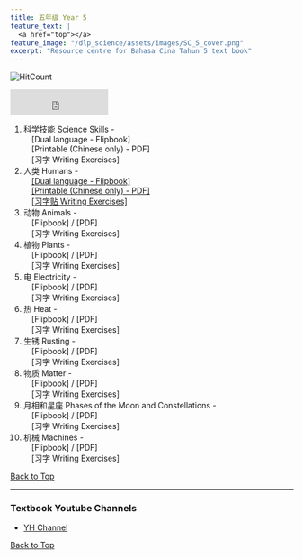 ```yaml
---
title: 五年级 Year 5 
feature_text: |
  <a href="top"></a>
feature_image: "/dlp_science/assets/images/SC_5_cover.png"
excerpt: "Resource centre for Bahasa Cina Tahun 5 text book"
---
```

![HitCount](https://hits.dwyl.com/multilingual-malaysian/dlp_science.svg?style=flat-square)

<iframe src="https://www.facebook.com/plugins/like.php?href=https%3A%2F%2Fmultilingual-malaysian.github.io%2Fdl-science%2Fyear5%2F&width=174&layout=button_count&action=like&size=large&share=true&height=46&appId" width="174" height="46" style="border:none;overflow:hidden" scrolling="no" frameborder="0" allowfullscreen="true" allow="autoplay; clipboard-write; encrypted-media; picture-in-picture; web-share"></iframe>

1. 科学技能 Science Skills - <br />
   &emsp;[Dual language - Flipbook] <br />
   &emsp;[Printable (Chinese only) - PDF]<br />
   &emsp;[习字 Writing Exercises]
2. 人类 Humans - <br />
   &emsp;<a href="https://online.fliphtml5.com/pjnuy/oypq/" target="_blank">[Dual language - Flipbook]</a> <br />
   &emsp;<a href="/dlp_science/doc/year5/sc_year5_chapter2_chinese.pdf" target="_blank">[Printable (Chinese only) - PDF]</a><br />
   &emsp;<a href="/dlp_science/doc/year5/sc_year5_chapter2_writing.pdf" target="_blank">[习字贴 Writing Exercises]</a>
3. 动物 Animals - <br />
   &emsp;[Flipbook] / [PDF]<br />
   &emsp;[习字 Writing Exercises]
4. 植物 Plants - <br />
   &emsp;[Flipbook] / [PDF]<br />
   &emsp;[习字 Writing Exercises]
5. 电 Electricity - <br />
   &emsp;[Flipbook] / [PDF]<br />
   &emsp;[习字 Writing Exercises]
6. 热 Heat - <br />
   &emsp;[Flipbook] / [PDF]<br />
   &emsp;[习字 Writing Exercises]
7. 生锈 Rusting - <br />
   &emsp;[Flipbook] / [PDF]<br />
   &emsp;[习字 Writing Exercises]
8. 物质 Matter - <br />
   &emsp;[Flipbook] / [PDF]<br />
   &emsp;[习字 Writing Exercises]
9. 月相和星座 Phases of the Moon and Constellations - <br />
   &emsp;[Flipbook] / [PDF]<br />
   &emsp;[习字 Writing Exercises]
10. 机械 Machines - <br />
   &emsp;[Flipbook] / [PDF]<br />
   &emsp;[习字 Writing Exercises]

[Back to Top](#top)

----
### Textbook Youtube Channels<a name="videos"></a>
- [YH Channel](https://youtube.com/playlist?list=PL5o5V0axbg-OHJ7A9EjH-w758iwJszXoC)

[Back to Top](#top)
